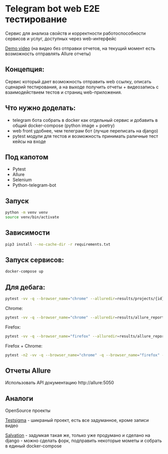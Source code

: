 # Telegram bot web E2E тестирование
Cервис для анализа свойств и корректности работоспособности сервисов и услуг, доступных через web-интерфейс

[Demo video](https://github.com/akmalovaa/web_e2e_test_telegrambot/blob/main/demo.mp4) (на видео без отправки отчетов, на текущий момент есть возможность отправлять Allure отчеты)

## Концепция:
Cервис который дает возможность отправить web ссылку, описать сценарий тестирования, а на выходе получить отчеты + видеозапись с взаимодействием тестов и страниц web-приложения.


## Что нужно доделать:
- telegram бота собрать в docker как отдельный сервис и добавить в общий docker-compose (python image + poetry)
- web front удобнее, чем телеграм бот (лучше переписать на django)
- pytest модули для тестов и возможность принимать раличные тест кейсы на входе

## Под капотом
- Pytest
- Allure
- Selenium
- Python-telegram-bot


## Запуск


```bash
python -m venv venv
source venv/bin/activate
```

## Зависимости

```bash
pip3 install --no-cache-dir -r requirements.txt
```

## Запуск сервисов:
```bash
docker-compose up
```

## Для дебага:
```bash
pytest -vv -q --browser_name="chrome" --alluredir=results/projects/{id}/reports
```

Chrome:
```bash
pytest -vv -q --browser_name="chrome" --alluredir=results/allure_reports
```

Firefox:
```bash
pytest -vv -q --browser_name="firefox" --alluredir=results/allure_report
```

Firefox + Chrome:
```bash
pytest -n2 -vv -q --browser_name="chrome" -q --browser_name="firefox" --alluredir=results/allure_report
```


## Отчеты Allure

Использовать API документацию http://allure:5050

## Аналоги

OpenSource проекты

[Testsigma](https://github.com/testsigmahq/testsigma) - шикраный проект, есть все задуманное, кроме записи видео

[Salvation](https://github.com/hanwenlu2016/Salvation) - задумкая такая же, только уже продумано и сделано на django - можно сделать форк, подправить некоторые мометы и собрать в единый docker-compose

